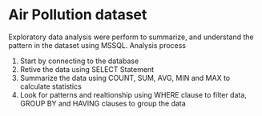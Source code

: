 # Air Pollution dataset 
Exploratory data analysis were perform to summarize, and understand the pattern in the dataset using MSSQL.
Analysis process 
1. Start by connecting to the database
2. Retive the data using SELECT Statement
3. Summarize the data using COUNT, SUM, AVG, MIN and MAX to calculate statistics 
4. Look for patterns and realtionship using WHERE clause to filter data, GROUP BY and HAVING clauses to group the data
